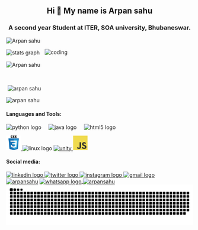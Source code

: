 

<h2 align="center">Hi 👋 My name is Arpan sahu</h2>
<h3 align="center">A second year Student at ITER, SOA university, Bhubaneswar.</h3>
<p align="left"> <img src="https://komarev.com/ghpvc/?username=Arpansahu143&label=Profile%20views&color=0e75b6&style=flat" alt="Arpan sahu" /> </p>
<img align="right" alt="coding" width="400" src="https://user-images.githubusercontent.com/55389276/140866485-8fb1c876-9a8f-4d6a-98dc-08c4981eaf70.gif">


  <img align="center" src="https://github-readme-stats.vercel.app/api?username=Arpansahu143&hide_title=false&hide_rank=false&show_icons=true&include_all_commits=true&count_private=true&disable_animations=false&theme=aura_dark&locale=en&hide_border=false" height="150" alt="stats graph"  />
 <p><img align="center" src="https://github-readme-stats.vercel.app/api/top-langs?username=Arpansahu143&show_icons=true&locale=en&layout=compact" alt="Arpan sahu" /></p>
  <br>
<p>&nbsp;<img align="center" src="https://github-readme-stats.vercel.app/api?username=Arpansahu143&show_icons=true&locale=en" alt="arpan sahu" /></p>
  <p><img align="center" src="https://github-readme-streak-stats.herokuapp.com/?user=Arpansahu143&" alt="arpan sahu" /></p>

<h4 align="left">Languages and Tools:</h4>
<div align="left">

  <img src="https://cdn.jsdelivr.net/gh/devicons/devicon/icons/python/python-original.svg" height="35" alt="python logo"  />
  <img width="12" />
  <img src="https://cdn.jsdelivr.net/gh/devicons/devicon/icons/java/java-original.svg" height="35" alt="java logo"  />
  <img width="12" />
  <img src="https://cdn.jsdelivr.net/gh/devicons/devicon/icons/html5/html5-plain-wordmark.svg" height="35" alt="html5 logo"  />
  <img width="12" />
<p align="left"> <a href="https://www.w3schools.com/css/" target="_blank" rel="noreferrer"> <img src="https://raw.githubusercontent.com/devicons/devicon/master/icons/css3/css3-original-wordmark.svg" alt="css3" width="40" height="40"/> </a> 
    <img src="https://cdn.jsdelivr.net/gh/devicons/devicon/icons/linux/linux-original.svg" height="35" alt="linux logo"  />
<a href="https://unity.com/" target="_blank" rel="noreferrer"> <img src="https://www.vectorlogo.zone/logos/unity3d/unity3d-icon.svg" alt="unity" width="40" height="40"/> </a>
   <a href="https://developer.mozilla.org/en-US/docs/Web/JavaScript" target="_blank" rel="noreferrer"> <img src="https://raw.githubusercontent.com/devicons/devicon/master/icons/javascript/javascript-original.svg" alt="javascript" width="40" height="40"/> </a>

</div>
<h4 align="left">Social media:</h4>
<div align="left">


  <a href="https://www.linkedin.com/in/arpan-sahu-5b4381295/" target="_blank">
    <img src="https://raw.githubusercontent.com/maurodesouza/profile-readme-generator/master/src/assets/icons/social/linkedin/default.svg" width="47" height="35" alt="linkedin logo"  />
  </a>
  <a href="https://twitter.com/ArpanSahu143" target="_blank">
    <img src="https://raw.githubusercontent.com/maurodesouza/profile-readme-generator/master/src/assets/icons/social/twitter/default.svg" width="47" height="35" alt="twitter logo"  />
  </a>
  <a href="https://www.instagram.com/just._.insan3/" target="_blank">
    <img src="https://raw.githubusercontent.com/maurodesouza/profile-readme-generator/master/src/assets/icons/social/instagram/default.svg" width="47" height="35" alt="instagram logo"  />
  </a>
  <a href="iter.student.alpha@gmail.com" target="_blank">
    <img src="https://raw.githubusercontent.com/maurodesouza/profile-readme-generator/master/src/assets/icons/social/gmail/default.svg" width="47" height="35" alt="gmail logo"  />
  </a><br>
 <a href="https://fb.com/arpansahu" target="blank"><img align="center" src="https://raw.githubusercontent.com/rahuldkjain/github-profile-readme-generator/master/src/images/icons/Social/facebook.svg" alt="arpansahu" height="30" width="40"  /></a>
  <a href="https://wa.me/+918260552932" target="_blank">
    <img src="https://raw.githubusercontent.com/maurodesouza/profile-readme-generator/master/src/assets/icons/social/whatsapp/default.svg" width="47" height="35" alt="whatsapp logo" align="center" />
  </a>
  <a href="https://www.hackerrank.com/arpansahu" target="blank"><img align="center" src="https://raw.githubusercontent.com/rahuldkjain/github-profile-readme-generator/master/src/images/icons/Social/hackerrank.svg" alt="arpansahu" height="30" width="40" /></a>

</div>
 <picture>
        <source media="(prefers-color-scheme: dark)" srcset="https://raw.githubusercontent.com/platane/snk/output/github-contribution-grid-snake-dark.svg">
        <source media="(prefers-color-scheme: light)" srcset="https://raw.githubusercontent.com/platane/snk/output/github-contribution-grid-snake.svg">
        <img alt="github contribution grid snake animation" src="https://raw.githubusercontent.com/platane/snk/output/github-contribution-grid-snake.svg" style="visibility:visible;max-width:100%;">
      </picture>
   
<br clear="both">

<img src="https://raw.githubusercontent.com/Arpansahu143/Arpansahu143/output/snake.svg" alt="" />
